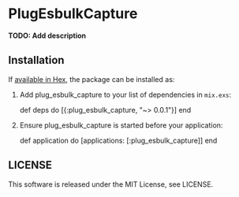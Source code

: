 # PlugEsbulkCapture

**TODO: Add description**

## Installation

If [available in Hex](https://hex.pm/docs/publish), the package can be installed as:

  1. Add plug_esbulk_capture to your list of dependencies in `mix.exs`:

        def deps do
          [{:plug_esbulk_capture, "~> 0.0.1"}]
        end

  2. Ensure plug_esbulk_capture is started before your application:

        def application do
          [applications: [:plug_esbulk_capture]]
        end

## LICENSE

This software is released under the MIT License, see LICENSE.
